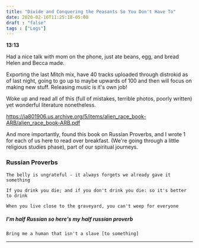 ```yaml
---
title: "Divide and Conquering the Peasants So You Don't Have To"
date: 2020-02-16T11:25:18-05:00
draft : "false"
tags : ["Logs"]
---
```


<!--more-->

**13:13**

Had a nice talk with mom on the phone, just ate beans, egg, and bread Helen and Becca made.

Exporting the last Mitch mix, have 40 tracks uploaded through distrokid as of last night, going to go up to maybe upwards of 100 and then will focus on making new stuff. Releasing music is it's own job!

Woke up and read all of this (full of mistakes, terrible photos, poorly written) yet wonderful literature nonetheless.

https://ia801906.us.archive.org/5/items/alien_race_book-ARB/alien_race_book-ARB.pdf

And more importantly, found this book on Russian Proverbs, and I wrote 1 for each of us here to read over breakfast. (We're going through a little religious studies phase), part of our spiritual journeys.

### Russian Proverbs

`The belly is ungrateful - it always forgets we already gave it something`

`If you drink you die; and if you don't drink you die: so it's better to drink`

`When you live close to the graveyard, you can't weep for everyone`


##### I'm half Russian so here's my half russian proverb

`Bring me a human that isn't a slave [to something]`

___   

<!--
1 read

2 write

3 music

4 sing

5 YT Vizzies

6 P Call

7 Dance workout

8 POLIW.AT Blog

9 Archive

10 FF L&L

11 Friends & Fam

12 Love & Legacy

 -->
